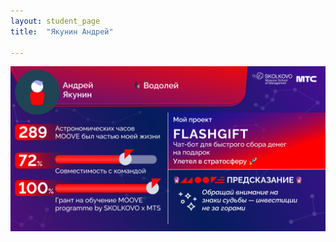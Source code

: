 ```yaml
---
layout: student_page
title:  "Якунин Андрей"

---
```

<img class="img-fluid" src="/img/posts/Якунин Андрей.png" alt="moove-1">
